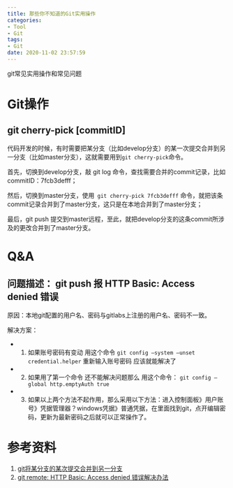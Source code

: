 ```yaml
---
title: 那些你不知道的Git实用操作
categories:
- Tool
- Git
tags: 
- Git
date: 2020-11-02 23:57:59
---
```




git常见实用操作和常见问题

<!--more-->

# Git操作

## git cherry-pick [commitID]

代码开发的时候，有时需要把某分支（比如develop分支）的某一次提交合并到另一分支（比如master分支），这就需要用到```git cherry-pick```命令。

首先，切换到develop分支，敲 git log 命令，查找需要合并的commit记录，比如commitID：7fcb3defff；

然后，切换到master分支，使用``` git cherry-pick 7fcb3defff```  命令，就把该条commit记录合并到了master分支，这只是在本地合并到了master分支；

最后，git push 提交到master远程，至此，就把develop分支的这条commit所涉及的更改合并到了master分支。



# Q&A

## 问题描述： git push 报 HTTP Basic: Access denied 错误
 原因：本地git配置的用户名、密码与gitlabs上注册的用户名、密码不一致。


解决方案： 

- 1. 如果账号密码有变动 用这个命令 ```git config –system –unset credential.helper``` 重新输入账号密码 应该就能解决了 

- 2. 如果用了第一个命令 还不能解决问题那么 用这个命令： 
     ```git config –global http.emptyAuth true```
- 3. 如果以上两个方法不起作用，那么采用以下方法：进入控制面板》用户账号》凭据管理器？windows凭据》普通凭据，在里面找到git，点开编辑密码，更新为最新密码之后就可以正常操作了。



# 参考资料

1. [git将某分支的某次提交合并到另一分支](https://blog.csdn.net/I_recluse/article/details/93619400)
2. [git remote: HTTP Basic: Access denied 错误解决办法](https://www.cnblogs.com/lydiawork/p/10287797.html)